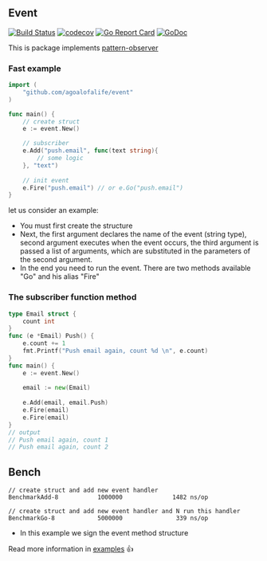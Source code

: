 

## Event
[![Build Status](https://travis-ci.org/agoalofalife/event.svg?branch=master)](https://travis-ci.org/agoalofalife/event)
[![codecov](https://codecov.io/gh/agoalofalife/event/branch/master/graph/badge.svg)](https://codecov.io/gh/agoalofalife/event)
[![Go Report Card](https://goreportcard.com/badge/github.com/agoalofalife/event)](https://goreportcard.com/report/github.com/agoalofalife/event)
[![GoDoc](http://godoc.org/github.com/agoalofalife/event?status.svg)](http://godoc.org/github.com/agoalofalife/event)

This is package implements [pattern-observer](https://en.wikipedia.org/wiki/Observer_pattern)

### Fast example

```go
import (
	"github.com/agoalofalife/event"
)

func main() {
	// create struct
	e := event.New()

	// subscriber 
	e.Add("push.email", func(text string){
    	// some logic 
    }, "text")
    
    // init event
    e.Fire("push.email") // or e.Go("push.email")
}
```

let us consider an example:

 * You must first create the structure
 * Next, the first argument declares the name of the event (string type), second argument  executes when the event occurs, the third argument is passed a list of arguments, which are substituted in the parameters of the second argument.
 * In the end you need to run the event. There are two methods available "Go" and his alias "Fire"

### The subscriber function method

```go
type Email struct {
	count int
}
func (e *Email) Push() {
	e.count += 1
	fmt.Printf("Push email again, count %d \n", e.count)
}
func main() {
	e := event.New()
	
	email := new(Email)
	
	e.Add(email, email.Push)
	e.Fire(email)
	e.Fire(email)
}
// output 
// Push email again, count 1 
// Push email again, count 2 
```

## Bench
```
// create struct and add new event handler
BenchmarkAdd-8           1000000              1482 ns/op

// create struct and add new event handler and N run this handler
BenchmarkGo-8            5000000               339 ns/op

```
* In this example we sign the event method structure

 
Read more information in [examples](https://github.com/agoalofalife/event/tree/master/examples) :+1:
